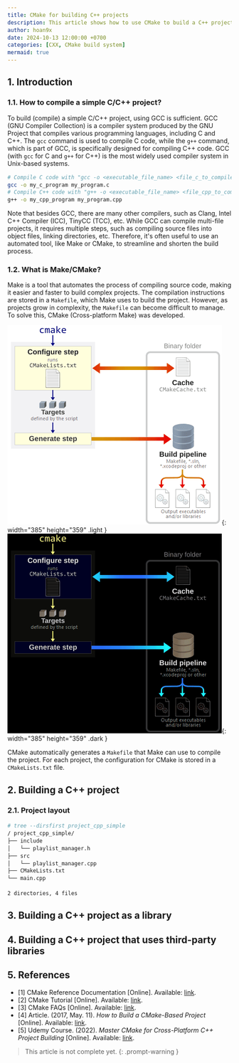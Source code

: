 ```yaml
---
title: CMake for building C++ projects
description: This article shows how to use CMake to build a C++ project by performing the exercises
author: hoan9x
date: 2024-10-13 12:00:00 +0700
categories: [CXX, CMake build system]
mermaid: true
---
```


## 1. Introduction

### 1.1. How to compile a simple C/C++ project?

To build (compile) a simple C/C++ project, using GCC is sufficient. GCC (GNU Compiler Collection) is a compiler system produced by the GNU Project that compiles various programming languages, including C and C++. The `gcc` command is used to compile C code, while the `g++` command, which is part of GCC, is specifically designed for compiling C++ code. GCC (with `gcc` for C and `g++` for C++) is the most widely used compiler system in Unix-based systems.

```bash
# Compile C code with "gcc -o <executable_file_name> <file_c_to_compile>"
gcc -o my_c_program my_program.c
# Compile C++ code with "g++ -o <executable_file_name> <file_cpp_to_compile>"
g++ -o my_cpp_program my_program.cpp
```

Note that besides GCC, there are many other compilers, such as Clang, Intel C++ Compiler (ICC), TinyCC (TCC), etc. While GCC can compile multi-file projects, it requires multiple steps, such as compiling source files into object files, linking directories, etc. Therefore, it's often useful to use an automated tool, like Make or CMake, to streamline and shorten the build process.

### 1.2. What is Make/CMake?

Make is a tool that automates the process of compiling source code, making it easier and faster to build complex projects. The compilation instructions are stored in a `Makefile`, which Make uses to build the project. However, as projects grow in complexity, the `Makefile` can become difficult to manage. To solve this, CMake (Cross-platform Make) was developed.

![light mode only][img_1]{: width="385" height="359" .light }
![dark mode only][img_1d]{: width="385" height="359" .dark }

CMake automatically generates a `Makefile` that Make can use to compile the project. For each project, the configuration for CMake is stored in a `CMakeLists.txt` file.

## 2. Building a C++ project

### 2.1. Project layout

```bash
# tree --dirsfirst project_cpp_simple
/ project_cpp_simple/ 
├── include 
│   └── playlist_manager.h 
├── src 
│   └── playlist_manager.cpp 
├── CMakeLists.txt 
└── main.cpp

2 directories, 4 files
```

## 3. Building a C++ project as a library

## 4. Building a C++ project that uses third-party libraries

## 5. References

- [1] CMake Reference Documentation [Online]. Available: [link](https://cmake.org/cmake/help/latest/index.html).
- [2] CMake Tutorial [Online]. Available: [link](https://cmake.org/cmake/help/latest/guide/tutorial/index.html).
- [3] CMake FAQs [Online]. Available: [link](https://gitlab.kitware.com/cmake/community/-/wikis/FAQ).
- [4] Article. (2017, May. 11). *How to Build a CMake-Based Project* [Online]. Available: [link](https://preshing.com/20170511/how-to-build-a-cmake-based-project/).
- [5] Udemy Course. (2022). *Master CMake for Cross-Platform C++ Project Building* [Online]. Available: [link](https://www.udemy.com/course/master_cmake/).

> This article is not complete yet.
{: .prompt-warning }

[//]: # (----------SCOPE OF DECLARATION OF LIST OF IMAGES USED IN POST----------)
[img_1]: /assets/img/2024-10-CMake-for-building-Cpp-projects/01_cmake_simple_flowchart.png "CMake simple flowchart"
[img_1d]: /assets/img/2024-10-CMake-for-building-Cpp-projects/01d_cmake_simple_flowchart.png "CMake simple flowchart"
